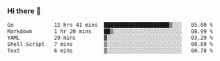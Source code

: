 ### Hi there 👋

<!--
**yeya24/yeya24** is a ✨ _special_ ✨ repository because its `README.md` (this file) appears on your GitHub profile.

Here are some ideas to get you started:

- 🔭 I’m currently working on ...
- 🌱 I’m currently learning ...
- 👯 I’m looking to collaborate on ...
- 🤔 I’m looking for help with ...
- 💬 Ask me about ...
- 📫 How to reach me: ...
- 😄 Pronouns: ...
- ⚡ Fun fact: ...
-->

<!--START_SECTION:waka-->

```txt
Go             12 hrs 41 mins  █████████████████████▒░░░   85.00 %
Markdown       1 hr 20 mins    ██▒░░░░░░░░░░░░░░░░░░░░░░   08.99 %
YAML           29 mins         ▓░░░░░░░░░░░░░░░░░░░░░░░░   03.29 %
Shell Script   7 mins          ▒░░░░░░░░░░░░░░░░░░░░░░░░   00.89 %
Text           6 mins          ▒░░░░░░░░░░░░░░░░░░░░░░░░   00.78 %
```

<!--END_SECTION:waka-->
